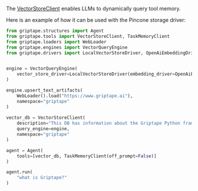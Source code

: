 The [VectorStoreClient](../../reference/griptape/tools/vector_store_client/tool.md) enables LLMs to dynamically query tool memory.

Here is an example of how it can be used with the Pincone storage driver:

```python
from griptape.structures import Agent
from griptape.tools import VectorStoreClient, TaskMemoryClient
from griptape.loaders import WebLoader
from griptape.engines import VectorQueryEngine
from griptape.drivers import LocalVectorStoreDriver, OpenAiEmbeddingDriver


engine = VectorQueryEngine(
    vector_store_driver=LocalVectorStoreDriver(embedding_driver=OpenAiEmbeddingDriver())
)

engine.upsert_text_artifacts(
    WebLoader().load("https://www.griptape.ai"),
    namespace="griptape"
)
    
vector_db = VectorStoreClient(
    description="This DB has information about the Griptape Python framework",
    query_engine=engine,
    namespace="griptape"
)

agent = Agent(
    tools=[vector_db, TaskMemoryClient(off_prompt=False)]
)

agent.run(
    "what is Griptape?"
)
```
